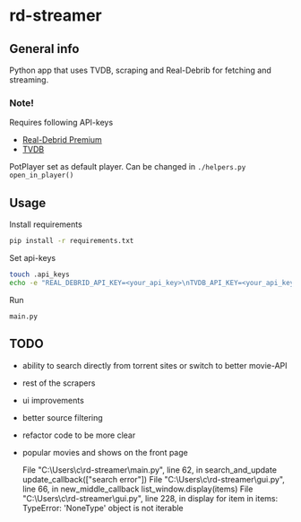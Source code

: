 # rd-streamer

## General info
Python app that uses TVDB, scraping and Real-Debrib for fetching and streaming.

### Note!  
Requires following API-keys  
- [Real-Debrid Premium](https://real-debrid.com/)
- [TVDB](https://www.thetvdb.com/api-information)

PotPlayer set as default player. Can be changed in ```./helpers.py open_in_player()```

## Usage

Install requirements
```sh
pip install -r requirements.txt
 ```

Set api-keys  
```sh
touch .api_keys
echo -e "REAL_DEBRID_API_KEY=<your_api_key>\nTVDB_API_KEY=<your_api_key>" > .api_keys
```

Run
```
main.py
```

## TODO

- ability to search directly from torrent sites or switch to better movie-API
- rest of the scrapers 
- ui improvements
- better source filtering
- refactor code to be more clear
- popular movies and shows on the front page


  File "C:\Users\\c\rd-streamer\main.py", line 62, in search_and_update
    update_callback(["search error"])
  File "C:\Users\\c\rd-streamer\gui.py", line 66, in new_middle_callback
    list_window.display(items)
  File "C:\Users\\c\rd-streamer\gui.py", line 228, in display
    for item in items:
TypeError: 'NoneType' object is not iterable